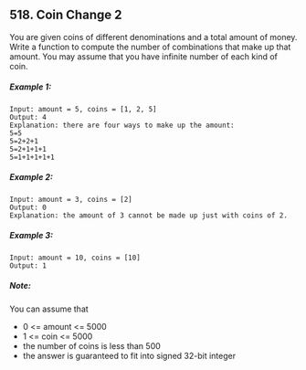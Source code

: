 ## 518. Coin Change 2

You are given coins of different denominations and a total amount of money. Write a function to compute the number of combinations that make up that amount. You may assume that you have infinite number of each kind of coin.

##### Example 1:
```
Input: amount = 5, coins = [1, 2, 5]
Output: 4
Explanation: there are four ways to make up the amount:
5=5
5=2+2+1
5=2+1+1+1
5=1+1+1+1+1
```
##### Example 2:
```
Input: amount = 3, coins = [2]
Output: 0
Explanation: the amount of 3 cannot be made up just with coins of 2.
```
##### Example 3:
```
Input: amount = 10, coins = [10]
Output: 1
```

##### Note:

You can assume that

* 0 <= amount <= 5000
* 1 <= coin <= 5000
* the number of coins is less than 500
* the answer is guaranteed to fit into signed 32-bit integer